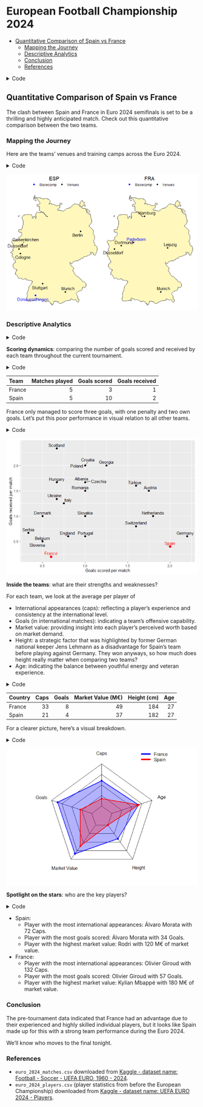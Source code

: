 # European Football Championship 2024

- [Quantitative Comparison of Spain vs
  France](#quantitative-comparison-of-spain-vs-france)
  - [Mapping the Journey](#mapping-the-journey)
  - [Descriptive Analytics](#descriptive-analytics)
  - [Conclusion](#conclusion)
  - [References](#references)

<details>
<summary>Code</summary>

``` r
# Parameters are set in yaml header and retrieved here
my_teams <- 
  tibble(
    code = c(params$code_a, params$code_b),
    fullname = c(params$fullname_a, params$fullname_b))

# # Same as
# my_teams <-
#   tibble(
#     code = c("ESP", "FRA"),
#     fullname = c("Spain", "France"))
```

</details>

## Quantitative Comparison of Spain vs France

The clash between Spain and France in Euro 2024 semifinals is set to be
a thrilling and highly anticipated match. Check out this quantitative
comparison between the two teams.

### Mapping the Journey

Here are the teams’ venues and training camps across the Euro 2024.

<details>
<summary>Code</summary>

``` r
# Write function for plotting
plot_team_journey <- function(team, show_legend = TRUE) {
  match_data <- euro_2024_matches %>% 
    filter(home_team_code == team | away_team_code == team) %>% 
    # since we use geom_text_repel() a city would be plotted twice in different positions
    distinct(stadium_city, .keep_all = TRUE)
  
  basecamp_data <- filter(basecamps, team_code == team)
  
  ggplot() +
    # Plot German map with map package data
    geom_polygon(data = germany,
                 aes(x = long, y = lat, group = group),
                 colour = "grey10", fill = "#fff7bc") +
    geom_point(data = match_data,
               aes(x = stadium_longitude, y = stadium_latitude, color = "Venues")) +
    geom_point(data = basecamp_data,
               aes(x = long, y = lat, color = "Basecamp"), shape = 15) +
    geom_text_repel(data = basecamp_data,
              aes(label = basecamp, x = long, y = lat, color = "Basecamp"),
              show.legend = FALSE) +
    geom_text_repel(data = match_data,
              aes(label = stadium_city, x = stadium_longitude, y = stadium_latitude, color = "Venues"),
              show.legend = FALSE) +
    scale_color_manual(name = "",
                       values = c("Venues" = "black", "Basecamp" = "blue")) +
    theme_void() +
    # Use paste() function to enquote team variable
    ggtitle(paste0(team)) +
    theme(plot.title = element_text(hjust = 0.5),
          legend.position = "top")
}

# Show both plots in the same pane
grid.arrange(plot_team_journey(my_teams$code[1]),
             plot_team_journey(my_teams$code[2]),
             ncol = 2)
```

</details>

![](Spain_vs_France_files/figure-commonmark/maps-1.png)

### Descriptive Analytics

<details>
<summary>Code</summary>

``` r
euro_2024_matches_pivoted <- euro_2024_matches %>%
  filter(date < params$match_day) %>% 
  select(id_match, starts_with("home"), starts_with("away")) %>% 
  pivot_longer(
    # pivot all columns except id_match
    cols = -id_match,
    # split into multiple columns 
    names_to = c("Location", # receives the values "home" or "away"
                 ".value"), # the remaining part of the column names should become the names of the new columns
    names_pattern = "(home|away)_(.*)") # how to split into multiple columns (".*" matches the ".value" from before)

euro_2024_matches_pivoted_joined <- euro_2024_matches_pivoted %>% 
  left_join(euro_2024_matches_pivoted,
            join_by(id_match),
            suffix = c("", "_against"),
            # set relationship to silence the warning
            relationship = "many-to-many") %>%
  filter(team != team_against)
```

</details>

**Scoring dynamics**: comparing the number of goals scored and received
by each team throughout the current tournament.

<details>
<summary>Code</summary>

``` r
euro_2024_matches_pivoted_joined_goal_summary <- euro_2024_matches_pivoted_joined %>% 
  filter(!is.na(score)) %>% 
  group_by(Team = team) %>% # group_by() and rename
  summarise(
    `Matches played` = n(),
    `Goals scored` = sum(score),
    `Goals received` = sum(score_against),
    `Goals scored per match` = mean(score),
    `Goals received per match` = mean(score_against))

euro_2024_matches_pivoted_joined_goal_summary %>% 
  select(1:4) %>% 
  filter(Team %in% c(my_teams$fullname)) %>% 
  kable()
```

</details>

| Team   | Matches played | Goals scored | Goals received |
|:-------|---------------:|-------------:|---------------:|
| France |              5 |            3 |              1 |
| Spain  |              5 |           10 |              2 |

France only managed to score three goals, with one penalty and two own
goals. Let’s put this poor performance in visual relation to all other
teams.

<details>
<summary>Code</summary>

``` r
euro_2024_matches_pivoted_joined_goal_summary %>% 
  ggplot(aes(x = `Goals scored per match`,
             y = `Goals received per match`)) +
  geom_point(aes(colour = Team %in% c(my_teams$fullname),
                 size = Team %in% c(my_teams$fullname))) +
  geom_text_repel(aes(label = Team,
                      colour = Team %in% c(my_teams$fullname)),
                  nudge_y = .05) +
  scale_size_manual(values = c(2, 3)) +
  scale_color_manual(values = c("black", "red")) +
  theme(legend.position = "none")
```

</details>

![](Spain_vs_France_files/figure-commonmark/chart%20average%20goals-1.png)

**Inside the teams**: what are their strengths and weaknesses?

For each team, we look at the average per player of

- International appearances (caps): reflecting a player’s experience and
  consistency at the international level.
- Goals (in international matches): indicating a team’s offensive
  capability.
- Market value: providing insight into each player’s perceived worth
  based on market demand.
- Height: a strategic factor that was highlighted by former German
  national keeper Jens Lehmann as a disadvantage for Spain’s team before
  playing against Germany. They won anyways, so how much does height
  really matter when comparing two teams?
- Age: indicating the balance between youthful energy and veteran
  experience.

<details>
<summary>Code</summary>

``` r
euro_2024_players_summary <- euro_2024_players %>% 
  group_by(Country) %>% 
  summarise(avg_caps = round(mean(Caps)),
            avg_goals = round(mean(Goals)),
            avg_value = round(mean(MarketValue)),
            avg_height = round(mean(Height)),
            avg_age = round(mean(Age)))

euro_2024_players_summary %>% 
  filter(Country %in% my_teams$fullname) %>% 
  transmute(
    Country,
    `Caps` = avg_caps,
    `Goals` = avg_goals,
    `Market Value (M€)` = round((avg_value / 1000000)),
    `Height (cm)` = avg_height,
    `Age` = avg_age) %>% 
  kable()
```

</details>

| Country | Caps | Goals | Market Value (M€) | Height (cm) | Age |
|:--------|-----:|------:|------------------:|------------:|----:|
| France  |   33 |     8 |                49 |         184 |  27 |
| Spain   |   21 |     4 |                37 |         182 |  27 |

For a clearer picture, here’s a visual breakdown.

<details>
<summary>Code</summary>

``` r
# Write function to bind_rows regardless of column names
# Thanks to https://exploratory.io/note/kanaugust/How-to-Force-Merging-Rows-Ignoring-Columns-Names-xpI8bqI4Tm
force_bind <- function(tbl1, tbl2) {
  colnames(tbl2) = colnames(tbl1)
  bind_rows(tbl1, tbl2)
}

euro_2024_players_summary_filtered <- euro_2024_players_summary %>% 
  filter(Country %in% my_teams$fullname)

radarchart_data <- euro_2024_players_summary_filtered %>% 
  force_bind(
    euro_2024_players_summary %>% 
      summarise("0_max", # For sorting later
                max(avg_caps),
                max(avg_goals),
                max(avg_value),
                max(avg_height),
                max(avg_age))) %>% 
  force_bind(
    euro_2024_players_summary %>% 
      summarise("1_min", # For sorting later
                min(avg_caps),
                min(avg_goals),
                min(avg_value),
                min(avg_height),
                min(avg_age))) %>% 
  # arrange() to get maximum values as row 1 and minimum values as row 2
  arrange(Country) %>%
  select(-Country)

# Set the plot dimensions (width, height)
par(pin = c(5, 5))

colours <- c("blue", "red")

radarchart_data %>% 
  radarchart(
    # custom polygon
    pcol = colours,
    pfcol = adjustcolor(colours, alpha.f = 0.3),
    plwd = 2,
    plty = 1,
    vlabels=c("Caps", "Goals", 
              "Market Value", "Height", "Age"),
    # custom the grid
    cglcol = "#000000",
    cglty = 1,
    axislabcol = "#000000",
    cglwd = 1
    )

mtext(paste0(my_teams$fullname, collapse = " vs "), side = 3, line = 0.5, cex = 2, at = 0, font = 1,
      col = "#000000")

legend("topright",
       bty = "n", # to avoid a box around the plot
       legend = euro_2024_players_summary_filtered$Country, # get values like this to make sure the order corresponds to color values
       col = colours,
       lty = 1,
       lwd = 5)
```

</details>

![](Spain_vs_France_files/figure-commonmark/radarchart%20strength%20and%20weaknesses-1.png)

**Spotlight on the stars**: who are the key players?

<details>
<summary>Code</summary>

``` r
euro_2024_players_max_goals <- euro_2024_players %>%
  group_by(Country) %>% 
  filter(Goals == max(Goals)) %>% 
  ungroup()

euro_2024_players_max_caps <- euro_2024_players %>%
  group_by(Country) %>% 
  filter(Caps == max(Caps)) %>% 
  ungroup()

euro_2024_players_max_value <- euro_2024_players %>%
  group_by(Country) %>% 
  filter(MarketValue == max(MarketValue)) %>% 
  ungroup()

caps_fct <- function(team) {
  euro_2024_players_max_caps %>%
    filter(Country %in% team) %>%
    glue_data("{Name} with {Caps} Caps")
}

goals_fct <- function(team) {
  euro_2024_players_max_goals %>%
    filter(Country %in% team) %>%
    glue_data("{Name} with {Goals} Goals")
}

value_fct <- function(team) {
  euro_2024_players_max_value %>%
    filter(Country %in% team) %>%
    mutate(MarketValue = MarketValue / 1000000) %>% 
    glue_data("{Name} with {MarketValue} M€ of market value")
}
```

</details>

- Spain:
  - Player with the most international appearances: Álvaro Morata with
    72 Caps.
  - Player with the most goals scored: Álvaro Morata with 34 Goals.
  - Player with the highest market value: Rodri with 120 M€ of market
    value.
- France:
  - Player with the most international appearances: Olivier Giroud with
    132 Caps.
  - Player with the most goals scored: Olivier Giroud with 57 Goals.
  - Player with the highest market value: Kylian Mbappé with 180 M€ of
    market value.

### Conclusion

The pre-tournament data indicated that France had an advantage due to
their experienced and highly skilled individual players, but it looks
like Spain made up for this with a strong team performance during the
Euro 2024.

We’ll know who moves to the final tonight.

### References

- `euro_2024_matches.csv` downloaded from <a
  href="https://www.kaggle.com/datasets/piterfm/football-soccer-uefa-euro-1960-2024"
  target="_blank">Kaggle - dataset name: Football - Soccer - UEFA EURO,
  1960 - 2024</a>.
- `euro_2024_players.csv` (player statistics from before the European
  Championship) downloaded from <a
  href="https://www.kaggle.com/datasets/damirdizdarevic/uefa-euro-2024-players"
  target="_blank">Kaggle - dataset name: UEFA EURO 2024 - Players</a>.
